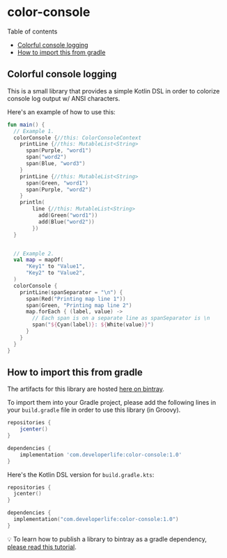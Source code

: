 # color-console

Table of contents

<!-- START doctoc generated TOC please keep comment here to allow auto update -->
<!-- DON'T EDIT THIS SECTION, INSTEAD RE-RUN doctoc TO UPDATE -->

- [Colorful console logging](#colorful-console-logging)
- [How to import this from gradle](#how-to-import-this-from-gradle)

<!-- END doctoc generated TOC please keep comment here to allow auto update -->

## Colorful console logging

This is a small library that provides a simple Kotlin DSL in order to colorize console log output w/ ANSI characters.

Here's an example of how to use this:

```kotlin
fun main() {
  // Example 1.
  colorConsole {//this: ColorConsoleContext
    printLine {//this: MutableList<String>
      span(Purple, "word1")
      span("word2")
      span(Blue, "word3")
    }
    printLine {//this: MutableList<String>
      span(Green, "word1")
      span(Purple, "word2")
    }
    println(
        line {//this: MutableList<String>
          add(Green("word1"))
          add(Blue("word2"))
        })
  }


  // Example 2.
  val map = mapOf(
      "Key1" to "Value1",
      "Key2" to "Value2",
  )
  colorConsole {
    printLine(spanSeparator = "\n") {
      span(Red("Printing map line 1"))
      span(Green, "Printing map line 2")
      map.forEach { (label, value) ->
        // Each span is on a separate line as spanSeparator is \n
        span("${Cyan(label)}: ${White(value)}")
      }
    }
  }
}
```

## How to import this from gradle

The artifacts for this library are hosted [here on bintray](https://bintray.com/nazmulidris/maven/color-console).

To import them into your Gradle project, please add the following lines in your `build.gradle` file in order to use this
library (in Groovy).

```groovy
repositories {
    jcenter()
}

dependencies {
    implementation 'com.developerlife:color-console:1.0'
}
```

Here's the Kotlin DSL version for `build.gradle.kts`:

```kotlin
repositories {
  jcenter()
}

dependencies {
  implementation("com.developerlife:color-console:1.0")
}
```

💡 To learn how to publish a library to bintray as a gradle dependency,
[please read this tutorial](https://developerlife.com/2020/11/13/publish-kotlin-library-as-gradle-dep/).
